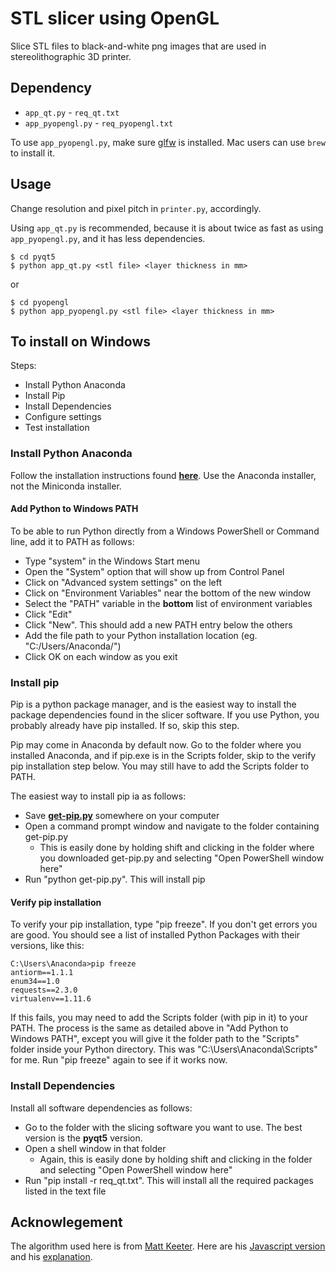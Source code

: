 # STL slicer using OpenGL #

Slice STL files to black-and-white png images that are used in stereolithographic 3D printer.

## Dependency

* `app_qt.py` - `req_qt.txt`
* `app_pyopengl.py` - `req_pyopengl.txt`

To use `app_pyopengl.py`, make sure [glfw](http://www.glfw.org/download.html) is installed. Mac users can use `brew` to install it. 

## Usage

Change resolution and pixel pitch in `printer.py`, accordingly.

Using `app_qt.py` is recommended, because it is about twice as fast as using `app_pyopengl.py`, and it has less dependencies. 

```
$ cd pyqt5
$ python app_qt.py <stl file> <layer thickness in mm>
```

or

```
$ cd pyopengl
$ python app_pyopengl.py <stl file> <layer thickness in mm>
```

## To install on Windows

Steps:  
  - Install Python Anaconda   
  - Install Pip   
  - Install Dependencies   
  - Configure settings  
  - Test installation   


### Install Python Anaconda 

Follow the installation instructions found <b>[here](https://conda.io/docs/user-guide/install/windows.html)</b>. Use the Anaconda installer, not the Miniconda installer.  

#### Add Python to Windows PATH

To be able to run Python directly from a Windows PowerShell or Command line, add it to PATH as follows:  

* Type "system" in the Windows Start menu
* Open the "System" option that will show up from Control Panel
* Click on "Advanced system settings" on the left 
* Click on "Environment Variables" near the bottom of the new window 
* Select the "PATH" variable in the <b>bottom</b> list of environment variables
* Click "Edit"
* Click "New". This should add a new PATH entry below the others
* Add the file path to your Python installation location (eg. "C:/Users/Anaconda/")
* Click OK on each window as you exit


### Install pip

Pip is a python package manager, and is the easiest way to install the package dependencies found in the slicer software. If you use Python, you probably already have pip installed. If so, skip this step. 

Pip may come in Anaconda by default now. Go to the folder where you installed Anaconda, and if pip.exe is in the Scripts folder, skip to the verify pip installation step below. You may still have to add the Scripts folder to PATH.  

The easiest way to install pip ia as follows: 

  * Save <b>[get-pip.py](https://bootstrap.pypa.io/get-pip.py)</b> somewhere on your computer 
  * Open a command prompt window and navigate to the folder containing get-pip.py  
    * This is easily done by holding shift and clicking in the folder where you downloaded get-pip.py and selecting "Open PowerShell window here"   
  * Run "python get-pip.py". This will install pip

#### Verify pip installation
To verify your pip installation, type "pip freeze". If you don't get errors you are good. You should see a list of installed Python Packages with their versions, like this: 

	C:\Users\Anaconda>pip freeze  
	antiorm==1.1.1  
	enum34==1.0    
	requests==2.3.0  
	virtualenv==1.11.6  

If this fails, you may need to add the Scripts folder (with pip in it) to your PATH. The process is the same as detailed above in "Add Python to Windows PATH", except you will give it the folder path to the "Scripts" folder inside your Python directory. This was "C:\Users\Anaconda\Scripts" for me. Run "pip freeze" again to see if it works now.     

### Install Dependencies

Install all software dependencies as follows: 

  * Go to the folder with the slicing software you want to use. The best version is the <b>pyqt5</b> version. 
  * Open a shell window in that folder 
    * Again, this is easily done by holding shift and clicking in the folder and selecting "Open PowerShell window here"
  * Run "pip install -r req_qt.txt". This will install all the required packages listed in the text file

## Acknowlegement

The algorithm used here is from [Matt Keeter](https://github.com/mkeeter). Here are his [Javascript version](https://github.com/Formlabs/hackathon-slicer) and his [explanation](http://www.mattkeeter.com/projects/dlp/).



